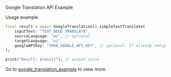 Google Translation API Example

Usage example

``` dart
final result = await GoogleTranslation().simpleTextTranslate(
    inputText: "TEXT_NEED_TRANSLATE",
    sourceLanguage: "en", // optional
    targetLanguage: "vi",
    googleAPIKey: "YOUR_GOOGLE_API_KEY", // optional. If already setup above then doesn't need
);

print("Result: $result"); // output value
```

Go to [google_translation_example](https://github.com/phithang711/google_translation/tree/main/example/google_transalation_example) to view more.